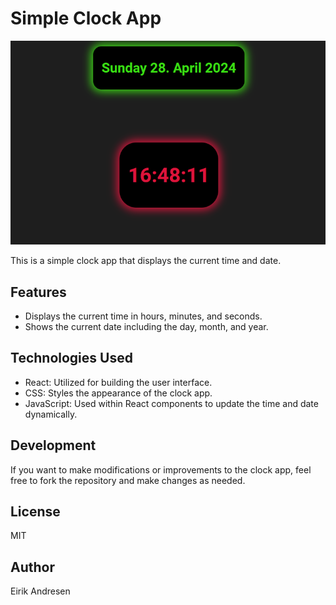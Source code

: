 # Simple Clock App

![Clock App Screenshot](./src/images/simple-clock-app.png)

This is a simple clock app that displays the current time and date.

## Features

- Displays the current time in hours, minutes, and seconds.
- Shows the current date including the day, month, and year.

## Technologies Used

- React: Utilized for building the user interface.
- CSS: Styles the appearance of the clock app.
- JavaScript: Used within React components to update the time and date dynamically.

## Development

If you want to make modifications or improvements to the clock app, feel free to fork the repository and make changes as needed.

## License

MIT

## Author

Eirik Andresen
